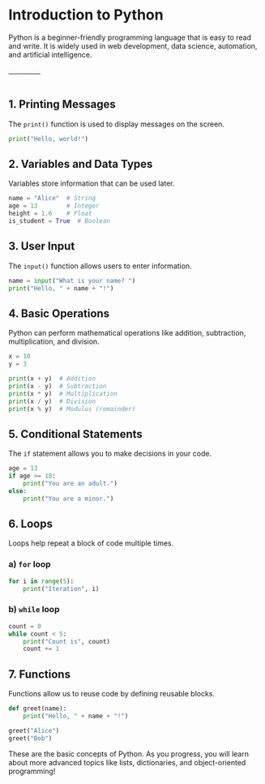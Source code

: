 # Introduction to Python

Python is a beginner-friendly programming language that is easy to read and write. It is widely used in web development, data science, automation, and artificial intelligence.

<div class="glightbox">
  <a href="slides/python/Diapositiva1.jpeg" class="glightbox">
    <img src="slides/python/Diapositiva1.jpeg" alt="" />
  </a>
  <a href="slides/python/Diapositiva2.jpeg" class="glightbox hidden">
    <img src="slides/python/Diapositiva2.jpeg" alt="" />
  </a>
  <a href="slides/python/Diapositiva3.jpeg" class="glightbox hidden">
    <img src="slides/python/Diapositiva3.jpeg" alt="" />
  </a>
  <a href="slides/python/Diapositiva4.jpeg" class="glightbox hidden">
    <img src="slides/python/Diapositiva4.jpeg" alt="" />
  </a>
  <a href="slides/python/Diapositiva5.jpeg" class="glightbox hidden">
    <img src="slides/python/Diapositiva5.jpeg" alt="" />
  </a>
  <a href="slides/python/Diapositiva6.jpeg" class="glightbox hidden">
    <img src="slides/python/Diapositiva6.jpeg" alt="" />
  </a>
  <a href="slides/python/Diapositiva7.jpeg" class="glightbox hidden">
    <img src="slides/python/Diapositiva7.jpeg" alt="" />
  </a>
  <a href="slides/python/Diapositiva8.jpeg" class="glightbox hidden">
    <img src="slides/python/Diapositiva8.jpeg" alt="" />
  </a>
  <a href="slides/python/Diapositiva9.jpeg" class="glightbox hidden">
    <img src="slides/python/Diapositiva9.jpeg" alt="" />
  </a>
  <a href="slides/python/Diapositiva10.jpeg" class="glightbox hidden">
    <img src="slides/python/Diapositiva10.jpeg" alt="" />
  </a>
  <a href="slides/python/Diapositiva11.jpeg" class="glightbox hidden">
    <img src="slides/python/Diapositiva11.jpeg" alt="" />
  </a>
  <a href="slides/python/Diapositiva12.jpeg" class="glightbox hidden">
    <img src="slides/python/Diapositiva12.jpeg" alt="" />
  </a>
  <a href="slides/python/Diapositiva13.jpeg" class="glightbox hidden">
    <img src="slides/python/Diapositiva13.jpeg" alt="" />
  </a>
  <a href="slides/python/Diapositiva14.jpeg" class="glightbox hidden">
    <img src="slides/python/Diapositiva14.jpeg" alt="" />
  </a>
  <a href="slides/python/Diapositiva15.jpeg" class="glightbox hidden">
    <img src="slides/python/Diapositiva15.jpeg" alt="" />
  </a>
  <a href="slides/python/Diapositiva16.jpeg" class="glightbox hidden">
    <img src="slides/python/Diapositiva16.jpeg" alt="" />
  </a>
  <a href="slides/python/Diapositiva18.jpeg" class="glightbox hidden">
    <img src="slides/python/Diapositiva18.jpeg" alt="" />
  </a>
</div>

<br/>

## 1. Printing Messages
The `print()` function is used to display messages on the screen.

```python
print("Hello, world!")
```

## 2. Variables and Data Types
Variables store information that can be used later.

```python
name = "Alice"  # String
age = 13        # Integer
height = 1.6    # Float
is_student = True  # Boolean
```

## 3. User Input
The `input()` function allows users to enter information.

```python
name = input("What is your name? ")
print("Hello, " + name + "!")
```

## 4. Basic Operations
Python can perform mathematical operations like addition, subtraction, multiplication, and division.

```python
x = 10
y = 3

print(x + y)  # Addition
print(x - y)  # Subtraction
print(x * y)  # Multiplication
print(x / y)  # Division
print(x % y)  # Modulus (remainder)
```

## 5. Conditional Statements
The `if` statement allows you to make decisions in your code.

```python
age = 13
if age >= 18:
    print("You are an adult.")
else:
    print("You are a minor.")
```

## 6. Loops
Loops help repeat a block of code multiple times.

### a) `for` loop
```python
for i in range(5):
    print("Iteration", i)
```

### b) `while` loop
```python
count = 0
while count < 5:
    print("Count is", count)
    count += 1
```

## 7. Functions
Functions allow us to reuse code by defining reusable blocks.

```python
def greet(name):
    print("Hello, " + name + "!")

greet("Alice")
greet("Bob")
```

These are the basic concepts of Python. As you progress, you will learn about more advanced topics like lists, dictionaries, and object-oriented programming!

